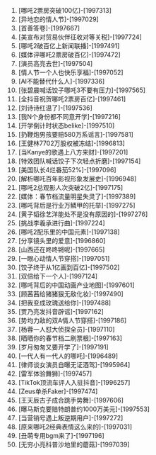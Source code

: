 
1. [哪吒2票房突破100亿]-[1997313]
1. [异地恋的情人节]-[1997029]
1. [首善答卷]-[1997667]
1. [美宣布对贸易伙伴征收对等关税]-[1997724]
1. [哪吒2破百亿上新闻联播]-[1997491]
1. [媒体评哪吒2票房破百亿]-[1997472]
1. [演员高亮去世]-[1997504]
1. [情人节一个人也快乐享福]-[1997052]
1. [AI不能替代什么人]-[1997336]
1. [张碧晨喊话饺子哪吒3不要有压力]-[1997565]
1. [全抖音祝贺哪吒2票房百亿]-[1997461]
1. [刘诗诗红温了]-[1997536]
1. [我N个身份都不同意开学]-[1997216]
1. [开学倒计时状态belike]-[1997510]
1. [扔鞭炮男孩要赔580万系谣言]-[1997581]
1. [王健林7702万股权被冻结]-[1996813]
1. [当Kanye的歌遇上八方来财]-[1997201]
1. [特效团队喊话饺子下次轻点折磨]-[1997154]
1. [美国队长4烂番茄52%]-[1997096]
1. [解析哪吒百年影视形象发展史]-[1996948]
1. [哪吒2总观影人次突破2亿]-[1997175]
1. [媒体：春节档流量明星失灵了]-[1997389]
1. [哪吒背后是行业万鳞甲的托举]-[1997275]
1. [黄子韬徐艺洋能处不是没有原因的]-[1997276]
1. [挑战李羲承进行曲]-[1997224]
1. [哪吒2配乐里的中国元素]-[1997138]
1. [分享镜头里的爱意]-[1996860]
1. [山西还在咚咚锵呢]-[1997665]
1. [一眼心动情人节穿搭]-[1997051]
1. [饺子终于从1亿画到百亿]-[1997502]
1. [双倍给下一个人]-[1997124]
1. [哪吒背后的中国动画产业地图]-[1997601]
1. [顾茜茜给猪猪狠无敌化妆]-[1997490]
1. [把我变成玫瑰送给你]-[1997488]
1. [贾乃亮发抖音辟谣]-[1997162]
1. [势均力敌的双A情人节穿搭]-[1997186]
1. [杨蓉一人怼大侦探全员]-[1997110]
1. [晒晒你的春节档二刷票根]-[1997163]
1. [岁月匆匆又要开学了]-[1997191]
1. [一代人有一代人的哪吒]-[1996489]
1. [律师谈女演员自曝无证酒驾]-[1995964]
1. [雷军体验舞狮]-[1997457]
1. [TikTok顶流车评人入驻抖音]-[1996257]
1. [Zeus单杀Faker]-[1997474]
1. [王天辰古子成合跳手势舞]-[1997606]
1. [曝马斯克要赔特朗普约1000万美元]-[1997553]
1. [当营销号遇上叛逆期用户]-[1997272]
1. [原来哪吒2经典表情这么来的]-[1997031]
1. [丑萌专用bgm来了]-[1997196]
1. [无穷小亮科普沙地里的蘑菇]-[1997039]